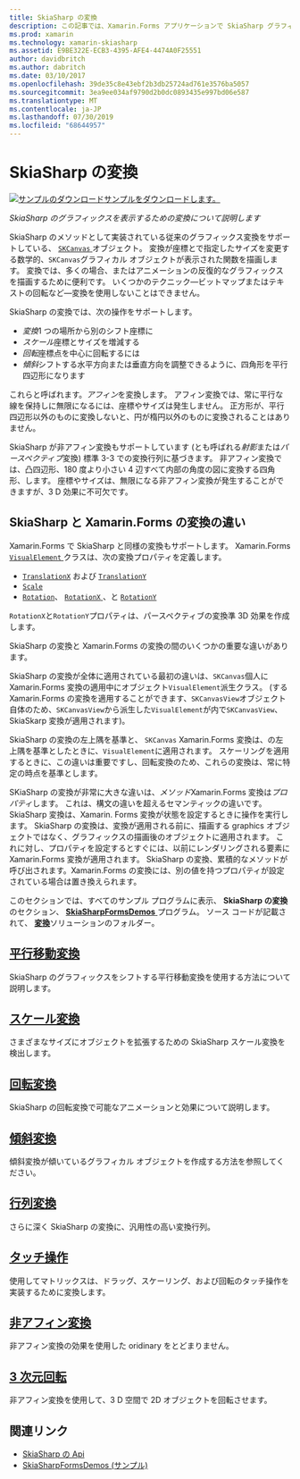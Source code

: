 ```yaml
---
title: SkiaSharp の変換
description: この記事では、Xamarin.Forms アプリケーションで SkiaSharp グラフィックスを表示するための変換について説明し、サンプル コードを示します。
ms.prod: xamarin
ms.technology: xamarin-skiasharp
ms.assetid: E9BE322E-ECB3-4395-AFE4-4474A0F25551
author: davidbritch
ms.author: dabritch
ms.date: 03/10/2017
ms.openlocfilehash: 39de35c8e43ebf2b3db25724ad761e3576ba5057
ms.sourcegitcommit: 3ea9ee034af9790d2b0dc0893435e997bd06e587
ms.translationtype: MT
ms.contentlocale: ja-JP
ms.lasthandoff: 07/30/2019
ms.locfileid: "68644957"
---
```

# <a name="skiasharp-transforms"></a>SkiaSharp の変換

[![サンプルのダウンロード](~/media/shared/download.png)サンプルをダウンロードします。](https://docs.microsoft.com/samples/xamarin/xamarin-forms-samples/skiasharpforms-demos)

_SkiaSharp のグラフィックスを表示するための変換について説明します_

SkiaSharp のメソッドとして実装されている従来のグラフィックス変換をサポートしている、 [ `SKCanvas` ](xref:SkiaSharp.SKCanvas)オブジェクト。 変換が座標とで指定したサイズを変更する数学的、`SKCanvas`グラフィカル オブジェクトが表示された関数を描画します。 変換では、多くの場合、またはアニメーションの反復的なグラフィックスを描画するために便利です。 いくつかのテクニック&mdash;ビットマップまたはテキストの回転など&mdash;変換を使用しないことはできません。

SkiaSharp の変換では、次の操作をサポートします。

- *変換*1 つの場所から別のシフト座標に
- *スケール*座標とサイズを増減する
- *回転*座標点を中心に回転するには
- *傾斜*シフトする水平方向または垂直方向を調整できるように、四角形を平行四辺形になります

これらと呼ばれます。*アフィン*を変換します。 アフィン変換では、常に平行な線を保持しに無限になるには、座標やサイズは発生しません。 正方形が、平行四辺形以外のものに変換しないと、円が楕円以外のものに変換されることはありません。

SkiaSharp が非アフィン変換もサポートしています (とも呼ばれる*射影*または*パースペクティブ*変換) 標準 3-3 での変換行列に基づきます。 非アフィン変換では、凸四辺形、180 度より小さい 4 辺すべて内部の角度の図に変換する四角形、します。 座標やサイズは、無限になる非アフィン変換が発生することができますが、3 D 効果に不可欠です。

## <a name="differences-between-skiasharp-and-xamarinforms-transforms"></a>SkiaSharp と Xamarin.Forms の変換の違い

Xamarin.Forms で SkiaSharp と同様の変換もサポートします。 Xamarin.Forms [ `VisualElement` ](xref:Xamarin.Forms.VisualElement)クラスは、次の変換プロパティを定義します。

- [`TranslationX`](xref:Xamarin.Forms.VisualElement.TranslationX) および [`TranslationY`](xref:Xamarin.Forms.VisualElement.TranslationY)
- [`Scale`](xref:Xamarin.Forms.VisualElement.Scale)
- [`Rotation`](xref:Xamarin.Forms.VisualElement.Rotation)、 [ `RotationX` ](xref:Xamarin.Forms.VisualElement.RotationX)、と [`RotationY`](xref:Xamarin.Forms.VisualElement.RotationY)

`RotationX`と`RotationY`プロパティは、パースペクティブの変換準 3D 効果を作成します。

SkiaSharp の変換と Xamarin.Forms の変換の間のいくつかの重要な違いがあります。

SkiaSharp の変換が全体に適用されている最初の違いは、`SKCanvas`個人に Xamarin.Forms 変換の適用中にオブジェクト`VisualElement`派生クラス。 (する Xamarin.Forms の変換を適用することができます、`SKCanvasView`オブジェクト自体のため、`SKCanvasView`から派生した`VisualElement`が内で`SKCanvasView`、SkiaSkarp 変換が適用されます)。

SkiaSharp の変換の左上隅を基準と、 `SKCanvas` Xamarin.Forms 変換は、の左上隅を基準としたときに、`VisualElement`に適用されます。 スケーリングを適用するときに、この違いは重要ですし、回転変換のため、これらの変換は、常に特定の時点を基準とします。

SKiaSharp の変換が非常に大きな違いは、*メソッド*Xamarin.Forms 変換は*プロパティ*します。 これは、構文の違いを超えるセマンティックの違いです。SkiaSharp 変換は、Xamarin. Forms 変換が状態を設定するときに操作を実行します。 SkiaSharp の変換は、変換が適用される前に、描画する graphics オブジェクトではなく、グラフィックスの描画後のオブジェクトに適用されます。 これに対し、プロパティを設定するとすぐには、以前にレンダリングされる要素に Xamarin.Forms 変換が適用されます。 SkiaSharp の変換、累積的なメソッドが呼び出されます。Xamarin.Forms の変換には、別の値を持つプロパティが設定されている場合は置き換えられます。

このセクションでは、すべてのサンプル プログラムに表示、 **SkiaSharp の変換**のセクション、 [ **SkiaSharpFormsDemos** ](https://docs.microsoft.com/samples/xamarin/xamarin-forms-samples/skiasharpforms-demos)プログラム。 ソース コードが記載されて、 [**変換**](https://github.com/xamarin/xamarin-forms-samples/tree/master/SkiaSharpForms/Demos/Demos/SkiaSharpFormsDemos/Transforms)ソリューションのフォルダー。

## <a name="the-translate-transformtranslatemd"></a>[平行移動変換](translate.md)

SkiaSharp のグラフィックスをシフトする平行移動変換を使用する方法について説明します。

## <a name="the-scale-transformscalemd"></a>[スケール変換](scale.md)

さまざまなサイズにオブジェクトを拡張するための SkiaSharp スケール変換を検出します。

## <a name="the-rotate-transformrotatemd"></a>[回転変換](rotate.md)

SkiaSharp の回転変換で可能なアニメーションと効果について説明します。

## <a name="the-skew-transformskewmd"></a>[傾斜変換](skew.md)

傾斜変換が傾いているグラフィカル オブジェクトを作成する方法を参照してください。

## <a name="matrix-transformsmatrixmd"></a>[行列変換](matrix.md)

さらに深く SkiaSharp の変換に、汎用性の高い変換行列。

## <a name="touch-manipulationstouchmd"></a>[タッチ操作](touch.md)

使用してマトリックスは、ドラッグ、スケーリング、および回転のタッチ操作を実装するために変換します。

## <a name="non-affine-transformsnon-affinemd"></a>[非アフィン変換](non-affine.md)

非アフィン変換の効果を使用した oridinary をとどまりません。

## <a name="3d-rotation3d-rotationmd"></a>[3 次元回転](3d-rotation.md)

非アフィン変換を使用して、3 D 空間で 2D オブジェクトを回転させます。


## <a name="related-links"></a>関連リンク

- [SkiaSharp の Api](https://docs.microsoft.com/dotnet/api/skiasharp)
- [SkiaSharpFormsDemos (サンプル)](https://docs.microsoft.com/samples/xamarin/xamarin-forms-samples/skiasharpforms-demos)
